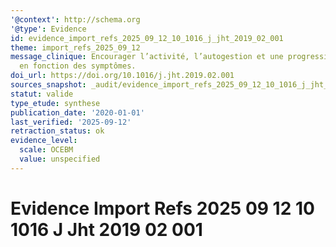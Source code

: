 ```yaml
---
'@context': http://schema.org
'@type': Evidence
id: evidence_import_refs_2025_09_12_10_1016_j_jht_2019_02_001
theme: import_refs_2025_09_12
message_clinique: Encourager l’activité, l’autogestion et une progression graduée
  en fonction des symptômes.
doi_url: https://doi.org/10.1016/j.jht.2019.02.001
sources_snapshot: _audit/evidence_import_refs_2025_09_12_10_1016_j_jht_2019_02_001.json
statut: valide
type_etude: synthese
publication_date: '2020-01-01'
last_verified: '2025-09-12'
retraction_status: ok
evidence_level:
  scale: OCEBM
  value: unspecified
---
```

# Evidence Import Refs 2025 09 12 10 1016 J Jht 2019 02 001

